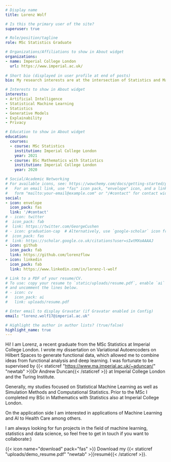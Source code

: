 ```yaml
---
# Display name
title: Lorenz Wolf

# Is this the primary user of the site?
superuser: true

# Role/position/tagline
role: MSc Statistics Graduate

# Organizations/Affiliations to show in About widget
organizations:
- name: Imperial College London
  url: https://www.imperial.ac.uk/
  
# Short bio (displayed in user profile at end of posts)
bio: My research interests are at the intersection of Statistics and Machine Learning. I am passionate about developing machine learning methodology to solve complex real-world problems.

# Interests to show in About widget
interests:
- Artificial Intelligence
- Statistical Machine Learning
- Statistics
- Generative Models
- Explainability
- Privacy

# Education to show in About widget
education:
  courses:
  - course: MSc Statistics
    institution: Imperial College London
    year: 2021
  - course: BSc Mathematics with Statistics
    institution: Imperial College London
    year: 2020

# Social/Academic Networking
# For available icons, see: https://wowchemy.com/docs/getting-started/page-builder/#icons
#   For an email link, use "fas" icon pack, "envelope" icon, and a link in the
#   form "mailto:your-email@example.com" or "/#contact" for contact widget.
social:
- icon: envelope
  icon_pack: fas
  link: '/#contact'
# - icon: twitter
#  icon_pack: fab
#  link: https://twitter.com/GeorgeCushen
# - icon: graduation-cap  # Alternatively, use `google-scholar` icon from `ai` icon pack
#  icon_pack: fas
#  link: https://scholar.google.co.uk/citations?user=sIwtMXoAAAAJ
- icon: github
  icon_pack: fab
  link: https://github.com/lorenzflow
- icon: linkedin
  icon_pack: fab
  link: https://www.linkedin.com/in/lorenz-l-wolf

# Link to a PDF of your resume/CV.
# To use: copy your resume to `static/uploads/resume.pdf`, enable `ai` icons in `params.toml`, 
# and uncomment the lines below.
# - icon: cv
#   icon_pack: ai
#   link: uploads/resume.pdf

# Enter email to display Gravatar (if Gravatar enabled in Config)
email: "lorenz.wolf17@imperial.ac.uk"

# Highlight the author in author lists? (true/false)
highlight_name: true
---
```


Hi! I am Lorenz, a recent graduate from the MSc Statistics at Imperial College London. I wrote my dissertation on Variational Autoencoders on Hilbert Spaces to generate functional data, which allowed me to combine ideas from functional analysis and deep learning. I was fortunate to be supervised by {{< staticref "https://www.ma.imperial.ac.uk/~aduncan/" "newtab" >}}Dr Andrew Duncan{{< /staticref >}} at Imperial College London and the Turing Institute. 

Generally, my studies focused on Statistical Machine Learning as well as Simulation Methods and Computational Statistics. Prior to the MSc I completed my BSc in Mathematics with Statistics also at Imperial College London.

On the application side I am interested in applications of Machine Learning and AI to Health Care among others.

I am always looking for fun projects in the field of machine learning, statistics and data science, so feel free to get in touch if you want to collaborate:)

{{< icon name="download" pack="fas" >}} Download my {{< staticref "uploads/demo_resume.pdf" "newtab" >}}resumé{{< /staticref >}}.
